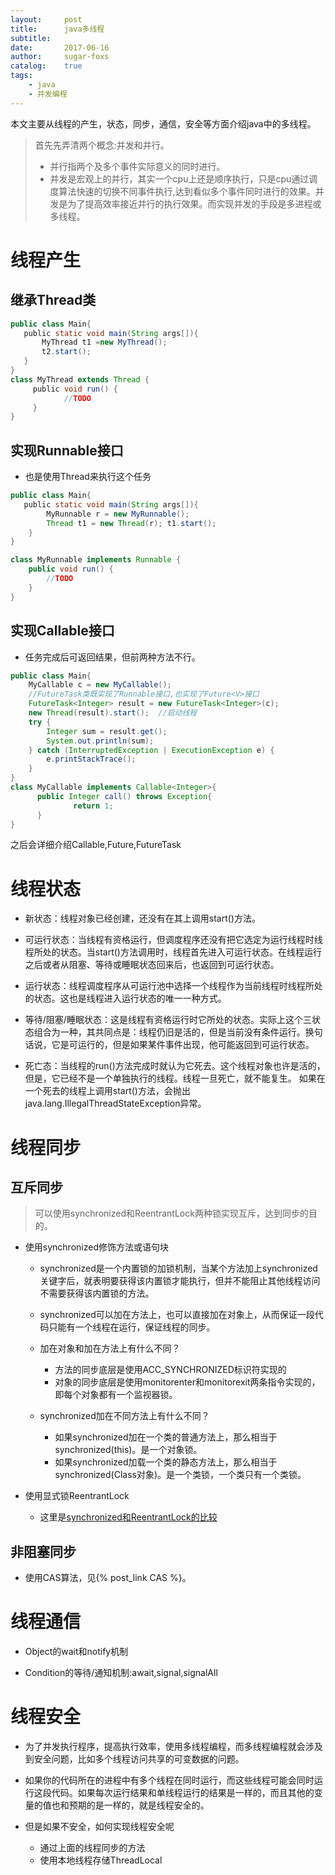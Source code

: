 ```yaml
---
layout:     post
title:      java多线程
subtitle:   
date:       2017-06-16
author:     sugar-foxs
catalog: 	true
tags:
    - java
    - 并发编程
---
```


本文主要从线程的产生，状态，同步，通信，安全等方面介绍java中的多线程。
<!-- more -->

> 首先先弄清两个概念:并发和并行。
> - 并行指两个及多个事件实际意义的同时进行。
> - 并发是宏观上的并行，其实一个cpu上还是顺序执行，只是cpu通过调度算法快速的切换不同事件执行,达到看似多个事件同时进行的效果。并发是为了提高效率接近并行的执行效果。而实现并发的手段是多进程或多线程。

# 线程产生

## 继承Thread类

```java
public class Main{
   public static void main(String args[]){
       MyThread t1 =new MyThread();
       t2.start();
   }
}
class MyThread extends Thread {
     public void run() {
            //TODO
     }
}
```

## 实现Runnable接口
- 也是使用Thread来执行这个任务

```java
public class Main{
   public static void main(String args[]){
        MyRunnable r = new MyRunnable();
        Thread t1 = new Thread(r); t1.start(); 
    }
}

class MyRunnable implements Runnable { 
    public void run() { 
        //TODO 
    }
}
```
## 实现Callable接口 
- 任务完成后可返回结果，但前两种方法不行。

```java
public class Main{
    MyCallable c = new MyCallable();
    //FutureTask类既实现了Runnable接口,也实现了Future<V>接口
    FutureTask<Integer> result = new FutureTask<Integer>(c); 
    new Thread(result).start();  //启动线程
    try {
        Integer sum = result.get();
        System.out.println(sum);
    } catch (InterruptedException | ExecutionException e) {
        e.printStackTrace();
    }
}
class MyCallable implements Callable<Integer>{
      public Integer call() throws Exception{
              return 1;
      }  
} 
```

之后会详细介绍Callable,Future,FutureTask

# 线程状态
- 新状态：线程对象已经创建，还没有在其上调用start()方法。

- 可运行状态：当线程有资格运行，但调度程序还没有把它选定为运行线程时线程所处的状态。当start()方法调用时，线程首先进入可运行状态。在线程运行之后或者从阻塞、等待或睡眠状态回来后，也返回到可运行状态。

- 运行状态：线程调度程序从可运行池中选择一个线程作为当前线程时线程所处的状态。这也是线程进入运行状态的唯一一种方式。

- 等待/阻塞/睡眠状态：这是线程有资格运行时它所处的状态。实际上这个三状态组合为一种，其共同点是：线程仍旧是活的，但是当前没有条件运行。换句话说，它是可运行的，但是如果某件事件出现，他可能返回到可运行状态。

- 死亡态：当线程的run()方法完成时就认为它死去。这个线程对象也许是活的，但是，它已经不是一个单独执行的线程。线程一旦死亡，就不能复生。 如果在一个死去的线程上调用start()方法，会抛出java.lang.IllegalThreadStateException异常。

# 线程同步

## 互斥同步
> 可以使用synchronized和ReentrantLock两种锁实现互斥，达到同步的目的。
- 使用synchronized修饰方法或语句块

    - synchronized是一个内置锁的加锁机制，当某个方法加上synchronized关键字后，就表明要获得该内置锁才能执行，但并不能阻止其他线程访问不需要获得该内置锁的方法。
    - synchronized可以加在方法上，也可以直接加在对象上，从而保证一段代码只能有一个线程在运行，保证线程的同步。

    - 加在对象和加在方法上有什么不同？
        - 方法的同步底层是使用ACC_SYNCHRONIZED标识符实现的
        - 对象的同步底层是使用monitorenter和monitorexit两条指令实现的，即每个对象都有一个监视器锁。

    - synchronized加在不同方法上有什么不同？
        - 如果synchronized加在一个类的普通方法上，那么相当于synchronized(this)。是一个对象锁。
        - 如果synchronized加载一个类的静态方法上，那么相当于synchronized(Class对象)。是一个类锁，一个类只有一个类锁。

- 使用显式锁ReentrantLock
    - 这里是[synchronized和ReentrantLock的比较](https://blog.csdn.net/u013014724/article/details/103936025)

## 非阻塞同步

- 使用CAS算法，见{% post_link CAS %}。

# 线程通信

- Object的wait和notify机制

- Condition的等待/通知机制:await,signal,signalAll

# 线程安全

- 为了并发执行程序，提高执行效率，使用多线程编程，而多线程编程就会涉及到安全问题，比如多个线程访问共享的可变数据的问题。
- 如果你的代码所在的进程中有多个线程在同时运行，而这些线程可能会同时运行这段代码。如果每次运行结果和单线程运行的结果是一样的，而且其他的变量的值也和预期的是一样的，就是线程安全的。

- 但是如果不安全，如何实现线程安全呢
    - 通过上面的线程同步的方法
    - 使用本地线程存储ThreadLocal
